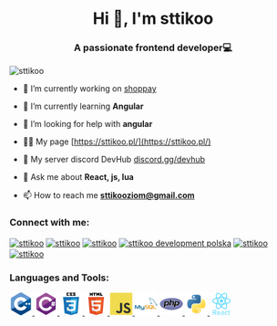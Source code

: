 <h1 align="center">Hi 👋, I'm sttikoo</h1>
<h3 align="center">A passionate frontend developer💻</h3>
<img algin="right" width="400px" src="https://cdn.discordapp.com/avatars/923549433977782312/749c03a02c80426a4a1377892d5e4276.png?size=1024" alt="sttikoo">


- 🔭 I’m currently working on [shoppay](soon)

- 🌱 I’m currently learning **Angular**

- 🤝 I’m looking for help with **angular**

- 👨‍💻 My page [https://sttikoo.pl/](https://sttikoo.pl/)

- 💼 My server discord DevHub [discord.gg/devhub](discord.gg/devhub)

- 💬 Ask me about **React, js, lua**

- 📫 How to reach me **sttikooziom@gmail.com**

<h3 align="left">Connect with me:</h3>
<p align="left">
<a href="https://twitter.com/sttikoo" target="blank"><img align="center" src="https://raw.githubusercontent.com/rahuldkjain/github-profile-readme-generator/master/src/images/icons/Social/twitter.svg" alt="sttikoo" height="30" width="40" /></a>
<a href="https://fb.com/sttikoo" target="blank"><img align="center" src="https://raw.githubusercontent.com/rahuldkjain/github-profile-readme-generator/master/src/images/icons/Social/facebook.svg" alt="sttikoo" height="30" width="40" /></a>
<a href="https://instagram.com/sttikoo" target="blank"><img align="center" src="https://raw.githubusercontent.com/rahuldkjain/github-profile-readme-generator/master/src/images/icons/Social/instagram.svg" alt="sttikoo" height="30" width="40" /></a>
<a href="https://www.youtube.com/c/sttikoo development polska" target="blank"><img align="center" src="https://raw.githubusercontent.com/rahuldkjain/github-profile-readme-generator/master/src/images/icons/Social/youtube.svg" alt="sttikoo development polska" height="30" width="40" /></a>
<a href="https://www.codechef.com/users/sttikoo" target="blank"><img align="center" src="https://cdn.jsdelivr.net/npm/simple-icons@3.1.0/icons/codechef.svg" alt="sttikoo" height="30" width="40" /></a>
<a href="https://discord.gg/sttikoo" target="blank"><img align="center" src="https://raw.githubusercontent.com/rahuldkjain/github-profile-readme-generator/master/src/images/icons/Social/discord.svg" alt="sttikoo" height="30" width="40" /></a>
</p>

<h3 align="left">Languages and Tools:</h3>
<p align="left"> <a href="https://www.w3schools.com/cpp/" target="_blank" rel="noreferrer"> <img src="https://raw.githubusercontent.com/devicons/devicon/master/icons/cplusplus/cplusplus-original.svg" alt="cplusplus" width="40" height="40"/> </a> <a href="https://www.w3schools.com/cs/" target="_blank" rel="noreferrer"> <img src="https://raw.githubusercontent.com/devicons/devicon/master/icons/csharp/csharp-original.svg" alt="csharp" width="40" height="40"/> </a> <a href="https://www.w3schools.com/css/" target="_blank" rel="noreferrer"> <img src="https://raw.githubusercontent.com/devicons/devicon/master/icons/css3/css3-original-wordmark.svg" alt="css3" width="40" height="40"/> </a> <a href="https://www.w3.org/html/" target="_blank" rel="noreferrer"> <img src="https://raw.githubusercontent.com/devicons/devicon/master/icons/html5/html5-original-wordmark.svg" alt="html5" width="40" height="40"/> </a> <a href="https://developer.mozilla.org/en-US/docs/Web/JavaScript" target="_blank" rel="noreferrer"> <img src="https://raw.githubusercontent.com/devicons/devicon/master/icons/javascript/javascript-original.svg" alt="javascript" width="40" height="40"/> </a> <a href="https://www.mysql.com/" target="_blank" rel="noreferrer"> <img src="https://raw.githubusercontent.com/devicons/devicon/master/icons/mysql/mysql-original-wordmark.svg" alt="mysql" width="40" height="40"/> </a> <a href="https://www.php.net" target="_blank" rel="noreferrer"> <img src="https://raw.githubusercontent.com/devicons/devicon/master/icons/php/php-original.svg" alt="php" width="40" height="40"/> </a> <a href="https://www.python.org" target="_blank" rel="noreferrer"> <img src="https://raw.githubusercontent.com/devicons/devicon/master/icons/python/python-original.svg" alt="python" width="40" height="40"/> </a> <a href="https://reactjs.org/" target="_blank" rel="noreferrer"> <img src="https://raw.githubusercontent.com/devicons/devicon/master/icons/react/react-original-wordmark.svg" alt="react" width="40" height="40"/> </a> </p>
